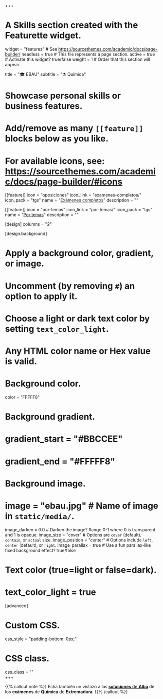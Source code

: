 +++
# A Skills section created with the Featurette widget.
widget = "features"  # See https://sourcethemes.com/academic/docs/page-builder/
headless = true  # This file represents a page section.
active = true  # Activate this widget? true/false
weight = 1  # Order that this section will appear.

title = "🎓 EBAU"
subtitle = "⚗️ Química"

# Showcase personal skills or business features.
# 
# Add/remove as many `[[feature]]` blocks below as you like.
# 
# For available icons, see: https://sourcethemes.com/academic/docs/page-builder/#icons

[[feature]]
  icon = "oposiciones"
  icon_link = "examenes-completos/"
  icon_pack = "tgs"
  name = "[Exámenes completos](examenes-completos)"
  description = ""
  
[[feature]]
  icon = "por-temas"
  icon_link = "por-temas/"
  icon_pack = "tgs"
  name = "[Por temas](por-temas)"
  description = ""

[design]
  columns = "2"  
  
[design.background]
  # Apply a background color, gradient, or image.
  #   Uncomment (by removing `#`) an option to apply it.
  #   Choose a light or dark text color by setting `text_color_light`.
  #   Any HTML color name or Hex value is valid.
  
  # Background color.
  color = "FFFFF8"
  
  # Background gradient.
  # gradient_start = "#BBCCEE"
  # gradient_end = "#FFFFF8"
  
  # Background image.
  # image = "ebau.jpg"  # Name of image in `static/media/`.
  image_darken = 0.0  # Darken the image? Range 0-1 where 0 is transparent and 1 is opaque.
  image_size = "cover"  #  Options are `cover` (default), `contain`, or `actual` size.
  image_position = "center"  # Options include `left`, `center` (default), or `right`.
  image_parallax = true  # Use a fun parallax-like fixed background effect? true/false

  # Text color (true=light or false=dark).
  # text_color_light = true
 
[advanced]
 # Custom CSS. 
 css_style = "padding-bottom: 0px;"
 
 # CSS class.
 css_class = ""    
+++

{{% callout note %}}
Echa también un vistazo a las [**soluciones** de **Alba**](https://drive.google.com/drive/folders/17Wcg_Ydqfmnzygo32_KUBp6FiItNYYSO) de los **exámenes** de **Química** de **Extremadura**.
{{% /callout %}}